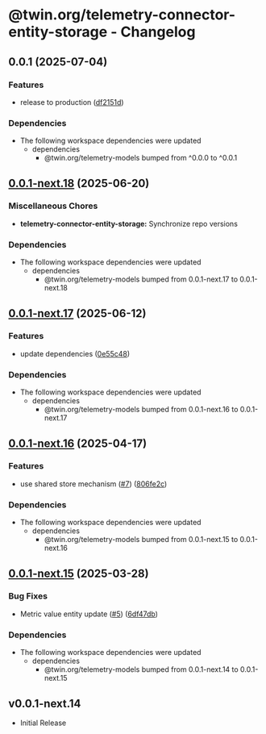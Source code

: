 # @twin.org/telemetry-connector-entity-storage - Changelog

## 0.0.1 (2025-07-04)


### Features

* release to production ([df2151d](https://github.com/twinfoundation/telemetry/commit/df2151d24844fd2c3e6092ce3a6f888ac16219a0))


### Dependencies

* The following workspace dependencies were updated
  * dependencies
    * @twin.org/telemetry-models bumped from ^0.0.0 to ^0.0.1

## [0.0.1-next.18](https://github.com/twinfoundation/telemetry/compare/telemetry-connector-entity-storage-v0.0.1-next.17...telemetry-connector-entity-storage-v0.0.1-next.18) (2025-06-20)


### Miscellaneous Chores

* **telemetry-connector-entity-storage:** Synchronize repo versions


### Dependencies

* The following workspace dependencies were updated
  * dependencies
    * @twin.org/telemetry-models bumped from 0.0.1-next.17 to 0.0.1-next.18

## [0.0.1-next.17](https://github.com/twinfoundation/telemetry/compare/telemetry-connector-entity-storage-v0.0.1-next.16...telemetry-connector-entity-storage-v0.0.1-next.17) (2025-06-12)


### Features

* update dependencies ([0e55c48](https://github.com/twinfoundation/telemetry/commit/0e55c48de4139c6fe66b823101ca17973e60847c))


### Dependencies

* The following workspace dependencies were updated
  * dependencies
    * @twin.org/telemetry-models bumped from 0.0.1-next.16 to 0.0.1-next.17

## [0.0.1-next.16](https://github.com/twinfoundation/telemetry/compare/telemetry-connector-entity-storage-v0.0.1-next.15...telemetry-connector-entity-storage-v0.0.1-next.16) (2025-04-17)


### Features

* use shared store mechanism ([#7](https://github.com/twinfoundation/telemetry/issues/7)) ([806fe2c](https://github.com/twinfoundation/telemetry/commit/806fe2c2b7653d6b949c27ebf57bd13c3e040242))


### Dependencies

* The following workspace dependencies were updated
  * dependencies
    * @twin.org/telemetry-models bumped from 0.0.1-next.15 to 0.0.1-next.16

## [0.0.1-next.15](https://github.com/twinfoundation/telemetry/compare/telemetry-connector-entity-storage-v0.0.1-next.14...telemetry-connector-entity-storage-v0.0.1-next.15) (2025-03-28)


### Bug Fixes

* Metric value entity update ([#5](https://github.com/twinfoundation/telemetry/issues/5)) ([6df47db](https://github.com/twinfoundation/telemetry/commit/6df47dbbdec4da70e94124463af8cc8debd93837))


### Dependencies

* The following workspace dependencies were updated
  * dependencies
    * @twin.org/telemetry-models bumped from 0.0.1-next.14 to 0.0.1-next.15

## v0.0.1-next.14

- Initial Release
